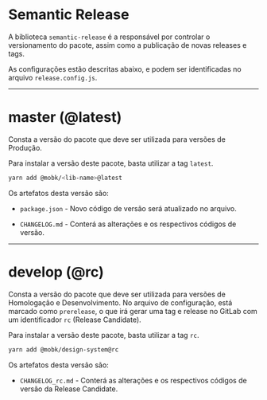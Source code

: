 # Semantic Release

A biblioteca `semantic-release` é a responsável por controlar o versionamento do pacote, assim como a publicação de novas releases e tags.

As configurações estão descritas abaixo, e podem ser identificadas no arquivo `release.config.js`.

---

# master (@latest)

Consta a versão do pacote que deve ser utilizada para versões de Produção.

Para instalar a versão deste pacote, basta utilizar a tag `latest`.

```sh
yarn add @mobk/<lib-name>@latest
```

Os artefatos desta versão são:

- `package.json` - Novo código de versão será atualizado no arquivo.

- `CHANGELOG.md` - Conterá as alterações e os respectivos códigos de versão.

---

# develop (@rc)

Consta a versão do pacote que deve ser utilizada para versões de Homologação e Desenvolvimento. No arquivo de configuração, está marcado como `prerelease`, o que irá gerar uma tag e release no GitLab com um identificador `rc` (Release Candidate).

Para instalar a versão deste pacote, basta utilizar a tag `rc`.

```sh
yarn add @mobk/design-system@rc
```

Os artefatos desta versão são:

- `CHANGELOG_rc.md` - Conterá as alterações e os respectivos códigos de versão da Release Candidate.